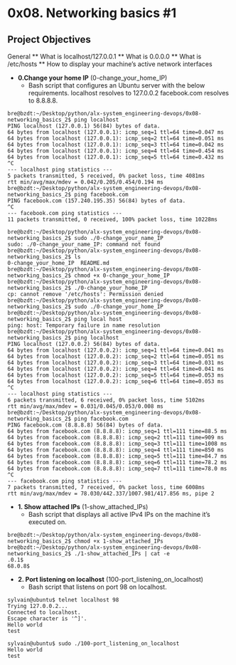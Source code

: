 # **0x08. Networking basics #1**

## Project Objectives

 General
	** What is localhost/127.0.0.1
	** What is 0.0.0.0
	** What is /etc/hosts
	** How to display your machine’s active network interfaces

* **0.Change your home IP**  (0-change_your_home_IP)
	* Bash script that configures an Ubuntu server with the below requirements.
			localhost resolves to 127.0.0.2
			facebook.com resolves to 8.8.8.8.
```
bre@bzdt:~/Desktop/python/alx-system_engineering-devops/0x08-networking_basics_2$ ping localhost
PING localhost (127.0.0.1) 56(84) bytes of data.
64 bytes from localhost (127.0.0.1): icmp_seq=1 ttl=64 time=0.047 ms
64 bytes from localhost (127.0.0.1): icmp_seq=2 ttl=64 time=0.051 ms
64 bytes from localhost (127.0.0.1): icmp_seq=3 ttl=64 time=0.042 ms
64 bytes from localhost (127.0.0.1): icmp_seq=4 ttl=64 time=0.454 ms
64 bytes from localhost (127.0.0.1): icmp_seq=5 ttl=64 time=0.432 ms
^C
--- localhost ping statistics ---
5 packets transmitted, 5 received, 0% packet loss, time 4081ms
rtt min/avg/max/mdev = 0.042/0.205/0.454/0.194 ms
bre@bzdt:~/Desktop/python/alx-system_engineering-devops/0x08-networking_basics_2$ ping facebook.com
PING facebook.com (157.240.195.35) 56(84) bytes of data.
^C
--- facebook.com ping statistics ---
11 packets transmitted, 0 received, 100% packet loss, time 10228ms

bre@bzdt:~/Desktop/python/alx-system_engineering-devops/0x08-networking_basics_2$ sudo ./0-change_your_name_IP
sudo: ./0-change_your_name_IP: command not found
bre@bzdt:~/Desktop/python/alx-system_engineering-devops/0x08-networking_basics_2$ ls
0-change_your_home_IP  README.md
bre@bzdt:~/Desktop/python/alx-system_engineering-devops/0x08-networking_basics_2$ chmod +x 0-change_your_home_IP
bre@bzdt:~/Desktop/python/alx-system_engineering-devops/0x08-networking_basics_2$ ./0-change_your_home_IP
cp: cannot remove '/etc/hosts': Permission denied
bre@bzdt:~/Desktop/python/alx-system_engineering-devops/0x08-networking_basics_2$ sudo ./0-change_your_home_IP
bre@bzdt:~/Desktop/python/alx-system_engineering-devops/0x08-networking_basics_2$ ping local host
ping: host: Temporary failure in name resolution
bre@bzdt:~/Desktop/python/alx-system_engineering-devops/0x08-networking_basics_2$ ping localhost
PING localhost (127.0.0.2) 56(84) bytes of data.
64 bytes from localhost (127.0.0.2): icmp_seq=1 ttl=64 time=0.041 ms
64 bytes from localhost (127.0.0.2): icmp_seq=2 ttl=64 time=0.051 ms
64 bytes from localhost (127.0.0.2): icmp_seq=3 ttl=64 time=0.031 ms
64 bytes from localhost (127.0.0.2): icmp_seq=4 ttl=64 time=0.041 ms
64 bytes from localhost (127.0.0.2): icmp_seq=5 ttl=64 time=0.053 ms
64 bytes from localhost (127.0.0.2): icmp_seq=6 ttl=64 time=0.053 ms
^C
--- localhost ping statistics ---
6 packets transmitted, 6 received, 0% packet loss, time 5102ms
rtt min/avg/max/mdev = 0.031/0.045/0.053/0.008 ms
bre@bzdt:~/Desktop/python/alx-system_engineering-devops/0x08-networking_basics_2$ ping facebook.com
PING facebook.com (8.8.8.8) 56(84) bytes of data.
64 bytes from facebook.com (8.8.8.8): icmp_seq=1 ttl=111 time=88.5 ms
64 bytes from facebook.com (8.8.8.8): icmp_seq=2 ttl=111 time=909 ms
64 bytes from facebook.com (8.8.8.8): icmp_seq=3 ttl=111 time=1008 ms
64 bytes from facebook.com (8.8.8.8): icmp_seq=4 ttl=111 time=850 ms
64 bytes from facebook.com (8.8.8.8): icmp_seq=5 ttl=111 time=84.7 ms
64 bytes from facebook.com (8.8.8.8): icmp_seq=6 ttl=111 time=78.2 ms
64 bytes from facebook.com (8.8.8.8): icmp_seq=7 ttl=111 time=78.0 ms
^C
--- facebook.com ping statistics ---
7 packets transmitted, 7 received, 0% packet loss, time 6008ms
rtt min/avg/max/mdev = 78.030/442.337/1007.981/417.856 ms, pipe 2
```

* **1. Show attached IPs** (1-show_attached_IPs)
	* Bash script that displays all active IPv4 IPs on the machine it’s executed on.
```
bre@bzdt:~/Desktop/python/alx-system_engineering-devops/0x08-networking_basics_2$ chmod +x 1-show_attached_IPs
bre@bzdt:~/Desktop/python/alx-system_engineering-devops/0x08-networking_basics_2$ ./1-show_attached_IPs | cat -e
.0.1$
68.0.8$

```

* **2. Port listening on localhost** (100-port_listening_on_localhost)
	*  Bash script that listens on port 98 on localhost.
```
sylvain@ubuntu$ telnet localhost 98
Trying 127.0.0.2...
Connected to localhost.
Escape character is '^]'.
Hello world
test
```
```
sylvain@ubuntu$ sudo ./100-port_listening_on_localhost
Hello world
test
```
